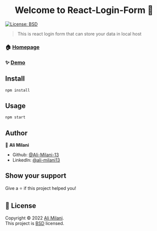 <h1 align="center">Welcome to React-Login-Form 👋</h1>
<p>
  <a href="https://opensource.org/licenses/BSD-3-Clause" target="_blank">
    <img alt="License: BSD" src="https://img.shields.io/badge/License-BSD-yellow.svg" />
  </a>
</p>

> This is react login form that can store your data in local host

### 🏠 [Homepage](https://github.com/Ali-Milani-13/React-Login-Form)

### ✨ [Demo](https://ali-milani-13.github.io/Login)

## Install

```sh
npm install
```

## Usage

```sh
npm start
```

## Author

👤 **Ali Milani**

- Github: [@Ali-Milani-13](https://github.com/Ali-Milani-13)
- LinkedIn: [@ali-milani13](https://linkedin.com/in/ali-milani13)

## Show your support

Give a ⭐️ if this project helped you!

## 📝 License

Copyright © 2022 [Ali Milani](https://github.com/Ali-Milani-13).<br />
This project is [BSD](https://opensource.org/licenses/BSD-3-Clause) licensed.
